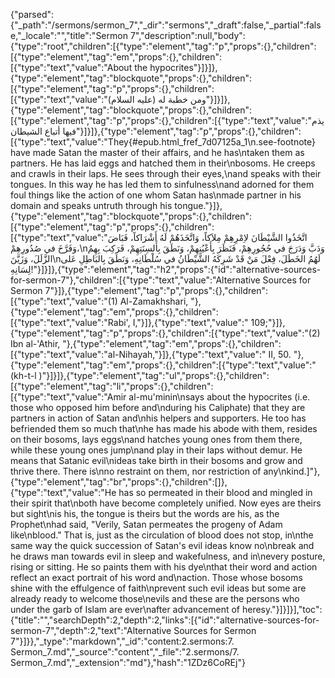 {"parsed":{"_path":"/sermons/sermon_7","_dir":"sermons","_draft":false,"_partial":false,"_locale":"","title":"Sermon 7","description":null,"body":{"type":"root","children":[{"type":"element","tag":"p","props":{},"children":[{"type":"element","tag":"em","props":{},"children":[{"type":"text","value":"About the hypocrites"}]}]},{"type":"element","tag":"blockquote","props":{},"children":[{"type":"element","tag":"p","props":{},"children":[{"type":"text","value":"ومن خطبة له (عليه السلام)"}]}]},{"type":"element","tag":"blockquote","props":{},"children":[{"type":"element","tag":"p","props":{},"children":[{"type":"text","value":"يذم فيها أتباع الشيطان"}]}]},{"type":"element","tag":"p","props":{},"children":[{"type":"text","value":"They{#epub.html_fref_7d07125a_1\n.see-footnote} have made Satan the master of their affairs, and he has\ntaken them as partners. He has laid eggs and hatched them in their\nbosoms. He creeps and crawls in their laps. He sees through their eyes,\nand speaks with their tongues. In this way he has led them to sinfulness\nand adorned for them foul things like the action of one whom Satan has\nmade partner in his domain and speaks untruth through his tongue."}]},{"type":"element","tag":"blockquote","props":{},"children":[{"type":"element","tag":"p","props":{},"children":[{"type":"text","value":"اتَّخَذُوا الشَّيْطَانَ لاِمْرِهِمْ مِلاَكاً، وَاتَّخَذَهُمْ لَهُ أَشْرَاكاً، فَبَاضَ وَفَرَّخَ في صُدُورِهِمْ،\nوَدَبَّ وَدَرَجَ في حُجُورِهِمْ، فَنَظَرَ بِأَعْيُنِهِمْ، وَنَطَقَ بِأَلسِنَتِهِمْ، فَرَكِبَ بِهِمُ الزَّلَلَ، وَزَيَّنَ\nلَهُمُ الخَطَلَ، فِعْلَ مَنْ قَدْ شَرِكَهُ الشَّيْطَانُ في سُلْطَانِهِ، وَنَطَقَ بِالبَاطِلِ عَلى لِسَانِهِ!"}]}]},{"type":"element","tag":"h2","props":{"id":"alternative-sources-for-sermon-7"},"children":[{"type":"text","value":"Alternative Sources for Sermon 7"}]},{"type":"element","tag":"p","props":{},"children":[{"type":"text","value":"(1) Al-Zamakhshari, "},{"type":"element","tag":"em","props":{},"children":[{"type":"text","value":"Rabi', I,"}]},{"type":"text","value":" 109;"}]},{"type":"element","tag":"p","props":{},"children":[{"type":"text","value":"(2) Ibn al-'Athir, "},{"type":"element","tag":"em","props":{},"children":[{"type":"text","value":"al-Nihayah,"}]},{"type":"text","value":" II, 50. "},{"type":"element","tag":"em","props":{},"children":[{"type":"text","value":"(kh-t-l )"}]}]},{"type":"element","tag":"ul","props":{},"children":[{"type":"element","tag":"li","props":{},"children":[{"type":"text","value":"Amir al-mu'minin\nsays about the hypocrites (i.e. those who opposed him before and\nduring his Caliphate) that they are partners in action of Satan and\nhis helpers and supporters. He too has befriended them so much that\nhe has made his abode with them, resides on their bosoms, lays eggs\nand hatches young ones from them there, while these young ones jump\nand play in their laps without demur. He means that Satanic evil\nideas take birth in their bosoms and grow and thrive there. There is\nno restraint on them, nor restriction of any\nkind.]"},{"type":"element","tag":"br","props":{},"children":[]},{"type":"text","value":"He has so permeated in their blood and mingled in their spirit that\nboth have become completely unified. Now eyes are theirs but sight\nis his, the tongue is theirs but the words are his, as the Prophet\nhad said, \"Verily, Satan permeates the progeny of Adam like\nblood.\" That is, just as the circulation of blood does not stop, in\nthe same way the quick succession of Satan's evil ideas know no\nbreak and he draws man towards evil in sleep and wakefulness, and in\nevery posture, rising or sitting. He so paints them with his dye\nthat their word and action reflect an exact portrait of his word and\naction. Those whose bosoms shine with the effulgence of faith\nprevent such evil ideas but some are already ready to welcome those\nevils and these are the persons who under the garb of Islam are ever\nafter advancement of heresy."}]}]}],"toc":{"title":"","searchDepth":2,"depth":2,"links":[{"id":"alternative-sources-for-sermon-7","depth":2,"text":"Alternative Sources for Sermon 7"}]}},"_type":"markdown","_id":"content:2.sermons:7. Sermon_7.md","_source":"content","_file":"2.sermons/7. Sermon_7.md","_extension":"md"},"hash":"1ZDz6CoREj"}